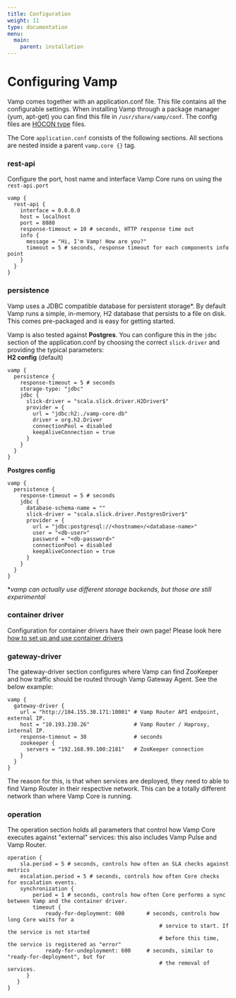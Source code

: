 ```yaml
---
title: Configuration
weight: 11
type: documentation
menu:
  main:
    parent: installation
---
```


# Configuring Vamp

Vamp comes together with an application.conf file. This file contains all the configurable settings. When installing Vamp through a package manager (yum, apt-get) you can find this file in `/usr/share/vamp/conf`. The config files are [HOCON type](https://github.com/typesafehub/config) files.

The Core `application.conf` consists of the following sections. All sections are nested inside a parent `vamp.core {}` tag.

### rest-api
Configure the port, host name and interface Vamp Core runs on using the `rest-api.port` 

```
vamp {
  rest-api {
    interface = 0.0.0.0
    host = localhost
    port = 8080
    response-timeout = 10 # seconds, HTTP response time out    
    info {
      message = "Hi, I'm Vamp! How are you?"
      timeout = 5 # seconds, response timeout for each components info point
    }
  }
}    
``` 


### persistence

Vamp uses a JDBC compatible database for persistent storage*. By default Vamp runs a simple, in-memory, H2 database that persists to a file on disk. This comes pre-packaged and is easy for getting started.

Vamp is also tested against **Postgres**. You can configure this in the `jdbc` section of the application.conf by choosing the correct `slick-driver` and providing the typical parameters:  
**H2 config** (default)

```hocon
vamp {
  persistence {
    response-timeout = 5 # seconds
    storage-type: "jdbc"
    jdbc {
      slick-driver = "scala.slick.driver.H2Driver$"
      provider = {
        url = "jdbc:h2:./vamp-core-db"
        driver = org.h2.Driver
        connectionPool = disabled
        keepAliveConnection = true
      }
    }
  }
}
```
**Postgres config** 
 
```hocon
vamp {
  persistence {
    response-timeout = 5 # seconds
    jdbc {
      database-schema-name = ""
      slick-driver = "scala.slick.driver.PostgresDriver$"
      provider = {
        url = "jdbc:postgresql://<hostname>/<database-name>"
        user = "<db-user>"
        password = "<db-password>"
        connectionPool = disabled
        keepAliveConnection = true
      }
    } 
  }
} 
```
**vamp can actually use different storage backends, but those are still experimental* 

### container driver

Configuration for container drivers have their own page! Please look here [how to set up and use container drivers](/documentation/installation/container_drivers/)

### gateway-driver

The gateway-driver section configures where Vamp can find ZooKeeper and how traffic should be routed through Vamp Gateway Agent. See the below example:

```hocon
vamp {
  gateway-driver {
    url = "http://104.155.30.171:10001" # Vamp Router API endpoint, external IP.
    host = "10.193.238.26"              # Vamp Router / Haproxy, internal IP.
    response-timeout = 30               # seconds
    zookeeper {
      servers = "192.168.99.100:2181"   # ZooKeeper connection
    }
  }
}  
``` 

The reason for this, is that when services are deployed, they need to able to find Vamp Router in their respective network. This can be a totally different network than where Vamp Core is running.

### operation

The operation section holds all parameters that control how Vamp Core executes against "external" services: this also includes Vamp Pulse and Vamp Router.

```hocon
operation {
	sla.period = 5 # seconds, controls how often an SLA checks against metrics
  	escalation.period = 5 # seconds, controls how often Core checks for escalation events.
	synchronization {
		period = 1 # seconds, controls how often Core performs a sync between Vamp and the container driver.
      	timeout {
      		ready-for-deployment: 600		# seconds, controls how long Core waits for a 
        								   		# service to start. If the service is not started 
        								   		# before this time, the service is registered as "error"
        	ready-for-undeployment: 600 	# seconds, similar to "ready-for-deployment", but for
        										# the removal of services.
      }
   }
}
```  
